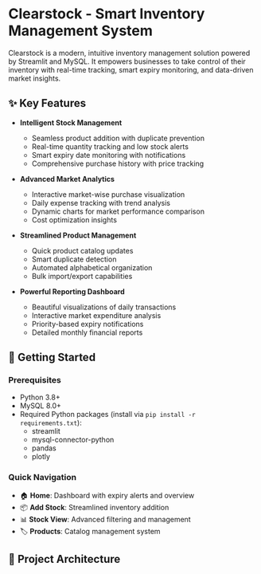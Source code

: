 # Clearstock - Smart Inventory Management System

Clearstock is a modern, intuitive inventory management solution powered by Streamlit and MySQL. It empowers businesses to take control of their inventory with real-time tracking, smart expiry monitoring, and data-driven market insights.

## ✨ Key Features

- **Intelligent Stock Management**
  - Seamless product addition with duplicate prevention
  - Real-time quantity tracking and low stock alerts
  - Smart expiry date monitoring with notifications
  - Comprehensive purchase history with price tracking

- **Advanced Market Analytics** 
  - Interactive market-wise purchase visualization
  - Daily expense tracking with trend analysis
  - Dynamic charts for market performance comparison
  - Cost optimization insights

- **Streamlined Product Management**
  - Quick product catalog updates
  - Smart duplicate detection
  - Automated alphabetical organization
  - Bulk import/export capabilities

- **Powerful Reporting Dashboard**
  - Beautiful visualizations of daily transactions
  - Interactive market expenditure analysis
  - Priority-based expiry notifications
  - Detailed monthly financial reports

## 🚀 Getting Started

### Prerequisites
- Python 3.8+
- MySQL 8.0+
- Required Python packages (install via `pip install -r requirements.txt`):
  - streamlit
  - mysql-connector-python
  - pandas
  - plotly

### Quick Navigation
- 🏠 **Home**: Dashboard with expiry alerts and overview
- 📦 **Add Stock**: Streamlined inventory addition
- 📊 **Stock View**: Advanced filtering and management
- 🏷️ **Products**: Catalog management system

## 📁 Project Architecture
